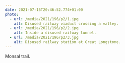 ```yaml
---
date: 2021-07-15T20:46:52.774+01:00
photo:
  - url: /media/2021/196/p2/1.jpg
    alt: Disused railway viaduct crossing a valley.
  - url: /media/2021/196/p2/2.jpg
    alt: Inside a disused railway tunnel.
  - url: /media/2021/196/p2/3.jpg
    alt: Disused railway station at Great Longstone.
---
```


Monsal trail.
